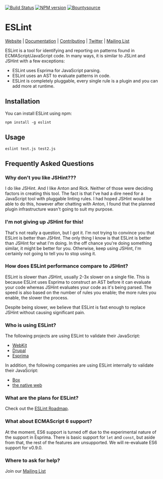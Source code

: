 [![Build Status](https://travis-ci.org/eslint/eslint.svg?branch=master)](http://travis-ci.org/eslint/eslint)
[![NPM version](https://badge.fury.io/js/eslint.svg)](http://badge.fury.io/js/eslint)
[![Bountysource](https://www.bountysource.com/badge/tracker?tracker_id=282608)](https://www.bountysource.com/trackers/282608-eslint?utm_source=282608&utm_medium=shield&utm_campaign=TRACKER_BADGE)

# ESLint

[Website](http://eslint.org) | [Documentation](http://eslint.org/docs) | [Contributing](http://eslint.org/docs/developer-guide/contributing.html) | [Twitter](https://twitter.com/geteslint) | [Mailing List](https://groups.google.com/group/eslint)

ESLint is a tool for identifying and reporting on patterns found in ECMAScript/JavaScript code. In many ways, it is similar to JSLint and JSHint with a few exceptions:

* ESLint uses Esprima for JavaScript parsing.
* ESLint uses an AST to evaluate patterns in code.
* ESLint is completely pluggable, every single rule is a plugin and you can add more at runtime.

## Installation

You can install ESLint using npm:

    npm install -g eslint

## Usage

    eslint test.js test2.js

## Frequently Asked Questions

### Why don't you like JSHint???

I do like JSHint. And I like Anton and Rick. Neither of those were deciding factors in creating this tool. The fact is that I've had a dire need for a JavaScript tool with pluggable linting rules. I had hoped JSHint would be able to do this, however after chatting with Anton, I found that the planned plugin infrastructure wasn't going to suit my purpose.

### I'm not giving up JSHint for this!

That's not really a question, but I got it. I'm not trying to convince you that ESLint is better than JSHint. The only thing I know is that ESLint is better than JSHint for what I'm doing. In the off chance you're doing something similar, it might be better for you. Otherwise, keep using JSHint, I'm certainly not going to tell you to stop using it.

### How does ESLint performance compare to JSHint?

ESLint is slower than JSHint, usually 2-3x slower on a single file. This is because ESLint uses Esprima to construct an AST before it can evaluate your code whereas JSHint evaluates your code as it's being parsed. The speed is also based on the number of rules you enable; the more rules you enable, the slower the process. 

Despite being slower, we believe that ESLint is fast enough to replace JSHint without causing significant pain.

### Who is using ESLint?

The following projects are using ESLint to validate their JavaScript:

* [WebKit](https://bugs.webkit.org/show_bug.cgi?id=125048)
* [Drupal](https://www.drupal.org/node/2264205)
* [Esprima](https://github.com/ariya/esprima)

In addition, the following companies are using ESLint internally to validate their JavaScript:

* [Box](https://box.com)
* [the native web](http://www.thenativeweb.io)

### What are the plans for ESLint?

Check out the [ESLint Roadmap](https://github.com/eslint/eslint/wiki/Release-goals).

### What about ECMAScript 6 support?

At the moment, ES6 support is turned off due to the experimental nature of the support in Esprima. There is basic support for `let` and `const`, but aside from that, the rest of the features are unsupported. We will re-evaluate ES6 support for v0.9.0.

### Where to ask for help?

Join our [Mailing List](https://groups.google.com/group/eslint)
